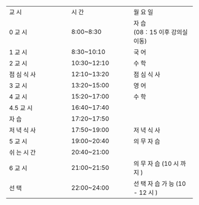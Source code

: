 <table>
<colgroup>
<col style="width: 33%" />
<col style="width: 33%" />
<col style="width: 33%" />
</colgroup>
<tbody>
<tr class="odd">
<td>교 시</td>
<td>시 간</td>
<td>월 요 일</td>
</tr>
<tr class="even">
<td>0 교 시</td>
<td>8:00~8:30</td>
<td>자 습<br />
(08︰15 이후 강의실 이동)</td>
</tr>
<tr class="odd">
<td>1 교 시</td>
<td>8:30~10:10</td>
<td>국 어</td>
</tr>
<tr class="even">
<td>2 교 시</td>
<td>10:30~12:10</td>
<td>수 학</td>
</tr>
<tr class="odd">
<td>점 심 식 사</td>
<td>12:10~13:20</td>
<td>점 심 식 사</td>
</tr>
<tr class="even">
<td>3 교 시</td>
<td>13:20~15:00</td>
<td>영 어</td>
</tr>
<tr class="odd">
<td>4 교 시</td>
<td>15:20~17:00</td>
<td>수 학</td>
</tr>
<tr class="even">
<td>4.5 교 시</td>
<td>16:40~17:40</td>
<td></td>
</tr>
<tr class="odd">
<td>자 습</td>
<td>17:20~17:50</td>
<td></td>
</tr>
<tr class="even">
<td>저 녁 식 사</td>
<td>17:50~19:00</td>
<td>저 녁 식 사</td>
</tr>
<tr class="odd">
<td>5 교 시</td>
<td>19:00~20:40</td>
<td>의 무 자 습</td>
</tr>
<tr class="even">
<td>쉬 는 시 간</td>
<td>20:40~21:00</td>
<td></td>
</tr>
<tr class="odd">
<td>6 교 시</td>
<td>21:00~21:50</td>
<td>의 무 자 습 (10 시 까 지 )</td>
</tr>
<tr class="even">
<td>선 택</td>
<td>22:00~24:00</td>
<td>선 택 자 습 가 능 (10 - 12 시 )</td>
</tr>
</tbody>
</table>
